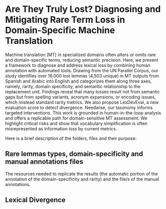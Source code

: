 <h1>Are They Truly Lost? Diagnosing and Mitigating Rare Term Loss in Domain-Specific Machine Translation </h1>
<p>
Machine translation (MT) in specialized domains often alters or omits rare and domain-specific terms, reducing semantic precision. Here, we present a framework to diagnose and address lexical loss by combining human annotation with automated tools. Drawing from the UN Parallel Corpus, our study identifies over 16,000 lost lemmas (4,503 unique) in MT outputs from Spanish and Arabic into English and categorizes them along three axes, namely, rarity, domain specificity, and semantic relationship to the replacement unit. Findings reveal that many losses result not from semantic gaps but from spelling variants, acronym expansions, or encoding issues, which mislead standard rarity metrics. We also propose LexDevEval, a new evaluation score to detect divergence. Needwise, our taxonomy informs targeted interventions. This work is grounded in human-in-the-loop analysis and offers a replicable path for domain-sensitive MT assessment. We highlight critical risks and show that vocabulary simplification is often misrepresented as information loss by current metrics.
</p>

<p>
  Here is a brief description of the folders, files and their purpose:
  <h2>Rare lemmas types, domain-specificity and manual annotations files</h2>
  The resources needed to replicate the results (the automatic portion of the annotation of the domain-specificity and rarity) and the file/s of the manual annotations.
  <h2>Lexical Divergence</h2>
   
</p>
